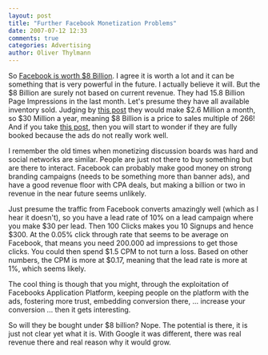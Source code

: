 ```yaml
---
layout: post
title: "Further Facebook Monetization Problems"
date: 2007-07-12 12:33
comments: true
categories: Advertising
author: Oliver Thylmann
---
```








So [Facebook is worth $8 Billion](http://paul.kedrosky.com/archives/2006/12/19/thiel_facebooks.html). I agree it is worth a lot and it can be something that is very powerful in the future. I actually believe it will. But the $8 Billion are surely not based on current revenue. They had 15.8 Billion Page Impressions in the last month. Let's presume they have all available inventory sold. Judging by [this post](http://plentyoffish.wordpress.com/2006/12/14/new-monetization-hype/) they would make $2.6 Million a month, so $30 Million a year, meaning $8 Billion is a price to sales multiple of 266! And if you take [this post](http://www.reachstudents.co.uk/blog/2007/07/11/facebook-advertising-warning/), then you will start to wonder if they are fully booked because the ads do not really work well.

I remember the old times when monetizing discussion boards was hard and social networks are similar. People are just not there to buy something but are there to interact. Facebook can probably make good money on strong branding campaigns (needs to be something more than banner ads), and have a good revenue floor with CPA deals, but making a billion or two in revenue in the near future seems unlikely.

Just presume the traffic from Facebook converts amazingly well (which as I hear it doesn't), so you have a lead rate of 10% on a lead campaign where you make $30 per lead. Then 100 Clicks makes you 10 Signups and hence $300. At the 0.05% click through rate that seems to be average on Facebook, that means you need 200.000 ad impressions to get those clicks. You could then spend $1.5 CPM to not turn a loss. Based on other numbers, the CPM is more at $0.17, meaning that the lead rate is more at 1%, which seems likely.

The cool thing is though that you might, through the exploitation of Facebooks Application Platform, keeping people on the platform with the ads, fostering more trust, embedding conversion there, ... increase your conversion ... then it gets interesting.

So will they be bought under $8 billion? Nope. The potential is there, it is just not clear yet what it is. With Google it was different, there was real revenue there and real reason why it would grow.

